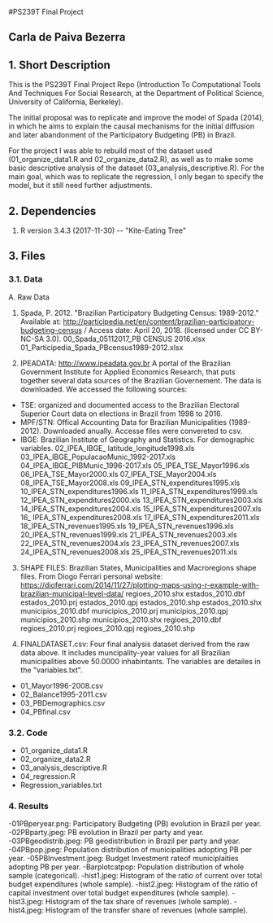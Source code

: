 #PS239T Final Project
## Carla de Paiva Bezerra


## 1. Short Description

This is the PS239T Final Project Repo (Introduction To Computational Tools And Techniques For Social Research, at the Department of Political Science, University of California, Berkeley).

The initial proposal was to replicate and improve the model of Spada (2014), in which he aims to explain the causal mechanisms for the initial diffusion and later abandonment of the Participatory Budgeting (PB) in Brazil. 

For the project I was able to rebuild most of the dataset used (01_organize_data1.R and 02_organize_data2.R), as well as to make some basic descriptive analysis of the dataset (03_analysis_descriptive.R). For the main goal, which was to replicate the regression, I only began to specify the model,
but it still need further adjustments.


## 2. Dependencies

1. R version 3.4.3 (2017-11-30) -- "Kite-Eating Tree"

## 3. Files

### 3.1. Data

A. Raw Data

1. Spada, P. 2012. "Brazilian Participatory Budgeting Census: 1989-2012." Available at: http://participedia.net/en/content/brazilian-participatory-budgeting-census / Access date: April 20, 2018. (licensed under CC BY-NC-SA 3.0).
00_Spada_05112017_PB CENSUS 2016.xlsx
01_Participedia_Spada_PBcensus1989-2012.xlsx

2. IPEADATA: 
http://www.ipeadata.gov.br
A portal of the Brazilian Government Institute for Applied Economics Research, that puts together several data sources of the Brazilian Governement. The data is downloaded. We accessed the following sources:
- TSE: organized and documented access to the Brazilian Electoral Superior Court data on elections in Brazil from 1998 to 2016.
- MPF/STN: Offical Accounting Data for Brazilian Municipalities (1989-2012). Downloaded anually. Accesse files were convereted to csv.
- IBGE: Brazilian Institute of Geography and Statistics. For demographic variables.
02_IPEA_IBGE_ latitude_longitude1998.xls
03_IPEA_IBGE_PopulacaoMunic_1992-2017.xls
04_IPEA_IBGE_PIBMunic_1996-2017.xls
05_IPEA_TSE_Mayor1996.xls
06_IPEA_TSE_Mayor2000.xls
07_IPEA_TSE_Mayor2004.xls
08_IPEA_TSE_Mayor2008.xls
09_IPEA_STN_expenditures1995.xls
10_IPEA_STN_expenditures1996.xls
11_IPEA_STN_expenditures1999.xls
12_IPEA_STN_expenditures2000.xls
13_IPEA_STN_expenditures2003.xls
14_IPEA_STN_expenditures2004.xls
15_IPEA_STN_expenditures2007.xls
16_ IPEA_STN_expenditures2008.xls
17_IPEA_STN_expenditures2011.xls
18_IPEA_STN_revenues1995.xls
19_IPEA_STN_revenues1996.xls
20_IPEA_STN_revenues1999.xls
21_IPEA_STN_revenues2003.xls
22_IPEA_STN_revenues2004.xls
23_IPEA_STN_revenues2007.xls
24_IPEA_STN_revenues2008.xls
25_IPEA_STN_revenues2011.xls


3. SHAPE FILES:
Brazilian States, Municipalities and Macroregions shape files. From Diogo Ferrari personal website: https://dioferrari.com/2014/11/27/plotting-maps-using-r-example-with-brazilian-municipal-level-data/
regioes_2010.shx
estados_2010.dbf
estados_2010.prj
estados_2010.qpj
estados_2010.shp
estados_2010.shx
municipios_2010.dbf
municipios_2010.prj
municipios_2010.qpj
municipios_2010.shp
municipios_2010.shx
regioes_2010.dbf
regioes_2010.prj
regioes_2010.qpj
regioes_2010.shp


4. FINALDATASET.csv: Four final analysis dataset derived from the raw data above. It includes muncipality-year values for all Brazilian municipalities above 50.0000 inhabintants. The variables are detailes in the "variables.txt".
- 01_Mayor1996-2008.csv
- 02_Balance1995-2011.csv
- 03_PBDemographics.csv
- 04_PBfinal.csv


### 3.2. Code

- 01_organize_data1.R
- 02_organize_data2.R
- 03_analysis_descriptive.R
- 04_regression.R
- Regression_variables.txt


### 4. Results

-01PBperyear.png: Participatory Budgeting (PB) evolution in Brazil per year.
-02PBparty.jpeg: PB evolution in Brazil per party and year.
-03PBgeodistrib.jpeg: PB geodistribution in Brazil per party and year.
-04PBpop.jpeg: Population distribution of municipalities adopting PB per year. 
-05PBInvestment.jpeg: Budget Investment rateof municiplaities adopting PB per year.
-Barplotcatpop: Population distribution of whole sample (categorical). 
-hist1.jpeg: Histogram of the ratio of current over total budget expenditures (whole sample).
-hist2.jpeg: Histogram of the ratio of capital investment over total budget expenditures (whole sample).
-hist3.jpeg: Histogram of the tax share of revenues (whole sample).
-hist4.jpeg: Histogram of the transfer share of revenues (whole sample).




